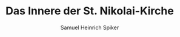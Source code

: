 ---
image: /assets/images/spiker/45b.jpg
thumb: /assets/images/spiker-thumbs/45b.jpg
author: Samuel Heinrich Spiker
artist: 
engraver: 
title: "Das Innere der St. Nikolai-Kirche"
subtitle: 
tags:
  - Church
layout: post
---